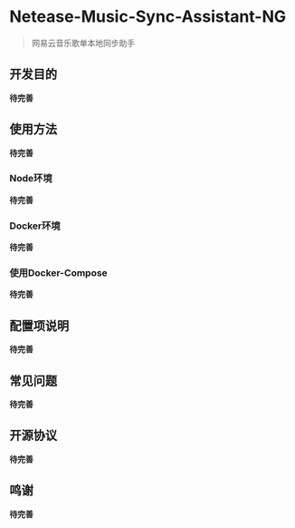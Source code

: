 # Netease-Music-Sync-Assistant-NG

> 网易云音乐歌单本地同步助手

## 开发目的

**待完善**

## 使用方法

**待完善**

### Node环境

**待完善**

### Docker环境

**待完善**

### 使用Docker-Compose

**待完善**

## 配置项说明

**待完善**

## 常见问题

**待完善**

## 开源协议

**待完善**

## 鸣谢

**待完善**
